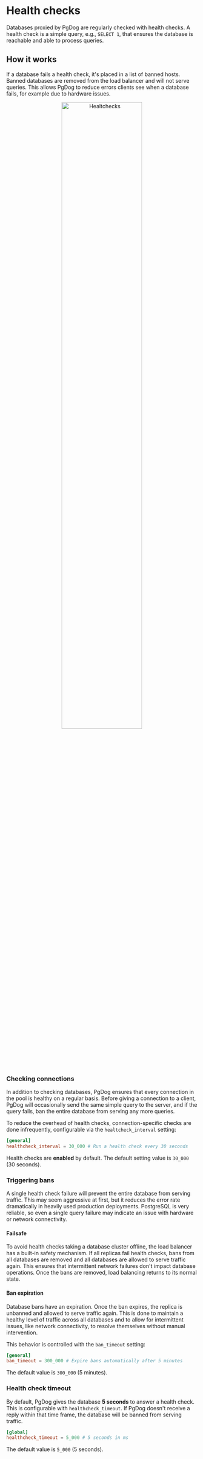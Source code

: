 # Health checks

Databases proxied by PgDog are regularly checked with health checks. A health check is a simple query, e.g.,
`SELECT 1`, that ensures the database is reachable and able to process queries.

## How it works

If a database fails a health check, it's placed in a list of banned hosts. Banned databases are removed
from the load balancer and will not serve queries. This allows PgDog to reduce errors clients see
when a database fails, for example due to hardware issues.

<center>
  <img src="/images/healtchecks.png" width="65%" alt="Healtchecks"/>
</center>

### Checking connections

In addition to checking databases, PgDog ensures that every connection in the pool is healthy on a regular basis. Before giving a connection to a client, PgDog will occasionally send the same simple query to the server, and if the query fails, ban the entire database from serving any more queries.

To reduce the overhead of health checks, connection-specific checks are done infrequently, configurable via the `healtcheck_interval` setting:

```toml
[general]
healthcheck_interval = 30_000 # Run a health check every 30 seconds
```

Health checks are **enabled** by default. The default setting value is `30_000` (30 seconds).


### Triggering bans

A single health check failure will prevent the entire database from serving traffic. This may seem aggressive at first, but it reduces the error rate dramatically in heavily used production deployments. PostgreSQL is very reliable, so even a single query failure may indicate an issue with hardware or network connectivity.


#### Failsafe

To avoid health checks taking a database cluster offline, the load balancer has a built-in safety mechanism. If all replicas fail health checks, bans from all databases are removed and all databases are allowed to serve traffic again. This ensures that intermittent network failures don't impact database operations. Once the bans are removed, load balancing returns to its normal state.

#### Ban expiration

Database bans have an expiration. Once the ban expires, the replica is unbanned and allowed to serve traffic again. This is done to maintain a healthy level of traffic across all databases and to allow for intermittent
issues, like network connectivity, to resolve themselves without manual intervention.

This behavior is controlled with the `ban_timeout` setting:

```toml
[general]
ban_timeout = 300_000 # Expire bans automatically after 5 minutes
```

The default value is `300_000` (5 minutes).

### Health check timeout

By default, PgDog gives the database **5 seconds** to answer a health check. This is configurable with `healthcheck_timeout`. If PgDog doesn't receive a reply within that time frame, the database will be banned from serving traffic.

```toml
[global]
healthcheck_timeout = 5_000 # 5 seconds in ms
```

The default value is `5_000` (5 seconds).
